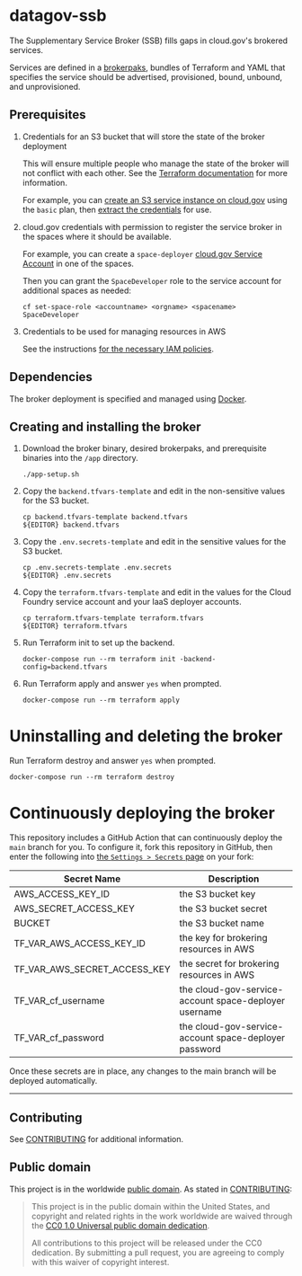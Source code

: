 # datagov-ssb

The Supplementary Service Broker (SSB) fills gaps in cloud.gov's brokered
services.

Services are defined in a
[brokerpaks](https://github.com/pivotal/cloud-service-broker/blob/master/docs/brokerpak-intro.md),
bundles of Terraform and YAML that specifies the service should be advertised,
provisioned, bound, unbound, and unprovisioned.

## Prerequisites

1. Credentials for an S3 bucket that will store the state of the broker
   deployment

    This will ensure multiple people who manage the state of the broker will not
    conflict with each other. See the [Terraform
    documentation](https://www.terraform.io/docs/state/remote.html) for more
    information.

    For example, you can [create an S3 service instance on
    cloud.gov](https://cloud.gov/docs/services/s3/#how-to-create-an-instance)
    using the `basic` plan, then [extract the
    credentials](https://cloud.gov/docs/services/s3/#interacting-with-your-s3-bucket-from-outside-cloudgov)
    for use.

1. cloud.gov credentials with permission to register the service broker in the
   spaces where it should be available.

    For example, you can create a `space-deployer` [cloud.gov Service
    Account](https://cloud.gov/docs/services/cloud-gov-service-account/) in one
    of the spaces. 
    
    Then you can grant the `SpaceDeveloper` role to the service account for additional
    spaces as needed: 
    
    ```
    cf set-space-role <accountname> <orgname> <spacename> SpaceDeveloper
    ```

1. Credentials to be used for managing resources in AWS

    See the instructions [for the necessary IAM
    policies](https://github.com/pivotal/cloud-service-broker/blob/master/docs/aws-installation.md#aws-service-credentials).

## Dependencies

The broker deployment is specified and managed using
[Docker](https://www.docker.com/products/docker-desktop).

## Creating and installing the broker
<!-- (TODO
Try to do this automatically with terraform... It seems possible with
github_release and github_actions_secret in the github_provider!) -->
1. Download the broker binary, desired brokerpaks, and prerequisite binaries
   into the `/app` directory. 
    ```
    ./app-setup.sh
    ```

1. Copy the `backend.tfvars-template` and edit in the non-sensitive values for the S3 bucket.
    ```
    cp backend.tfvars-template backend.tfvars
    ${EDITOR} backend.tfvars
    ```

1. Copy the `.env.secrets-template` and edit in the sensitive values for the S3 bucket.
    ```
    cp .env.secrets-template .env.secrets
    ${EDITOR} .env.secrets
    ```

1. Copy the `terraform.tfvars-template` and edit in the values for the Cloud
   Foundry service account and your IaaS deployer accounts.
    ```
    cp terraform.tfvars-template terraform.tfvars
    ${EDITOR} terraform.tfvars
    ```

1. Run Terraform init to set up the backend.
    ```
    docker-compose run --rm terraform init -backend-config=backend.tfvars
    ```
1. Run Terraform apply and answer `yes` when prompted.
    ```
    docker-compose run --rm terraform apply
    ```

# Uninstalling and deleting the broker
Run Terraform destroy and answer `yes` when prompted.
```
docker-compose run --rm terraform destroy
```

# Continuously deploying the broker

This repository includes a GitHub Action that can continuously deploy the
`main` branch for you. To configure it, fork this repository in GitHub, then enter the
following into [the `Settings > Secrets` page](/settings/secrets) on your fork:

| Secret Name | Description |
|-------------|-------------|
| AWS_ACCESS_KEY_ID | the S3 bucket key|
| AWS_SECRET_ACCESS_KEY | the S3 bucket secret |
| BUCKET | the S3 bucket name |
| TF_VAR_AWS_ACCESS_KEY_ID | the key for brokering resources in AWS |
| TF_VAR_AWS_SECRET_ACCESS_KEY | the secret for brokering resources in AWS |
| TF_VAR_cf_username | the cloud-gov-service-account space-deployer username |
| TF_VAR_cf_password | the cloud-gov-service-account space-deployer password |

Once these secrets are in place, any changes to the main branch will be
deployed automatically.

---
## Contributing

See [CONTRIBUTING](CONTRIBUTING.md) for additional information.

## Public domain

This project is in the worldwide [public domain](LICENSE.md). As stated in
[CONTRIBUTING](CONTRIBUTING.md):

> This project is in the public domain within the United States, and copyright
> and related rights in the work worldwide are waived through the [CC0 1.0
> Universal public domain
> dedication](https://creativecommons.org/publicdomain/zero/1.0/).
>
> All contributions to this project will be released under the CC0 dedication.
> By submitting a pull request, you are agreeing to comply with this waiver of
> copyright interest.
